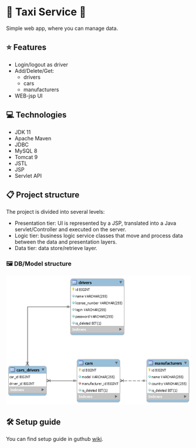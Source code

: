 # :oncoming_taxi: Taxi Service :oncoming_taxi:

Simple web app, where you can manage data.

## :star: Features  

* Login/logout as driver
* Add/Delete/Get:
  * drivers
  * cars
  * manufacturers
* WEB-jsp UI

## :computer: Technologies
* JDK 11
* Apache Maven
* JDBC
* MySQL 8
* Tomcat 9
* JSTL
* JSP
* Servlet API

## :clipboard: Project structure

The project is divided into several levels:
 * Presentation tier: UI is represented by a JSP, translated into a Java servlet/Controller and executed on the server.
 * Logic tier: business logic service classes that move and process data between the data and presentation layers.
 * Data tier: data store/retrieve layer.

### 🖼️ DB/Model structure
![taxiDB](taxiDB.png)

## 🛠️ Setup guide

You can find setup guide in guthub [wiki](https://github.com/tuturox91/Cinema-Service/wiki/Start-work-with-project "wiki").
   

